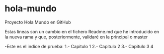 # hola-mundo
Proyecto Hola Mundo en GitHub

Estas lineas son un cambio en el fichero Readme.md que he introducido en la nueva rama y que, posteriormente, validaré en la principal o master

-Este es el indice de prueba:
    1.- Capitulo 1
    2.- Capitulo 2
    3.- Capitulo 3 
    4
